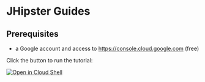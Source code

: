 # JHipster Guides

## Prerequisites
* a Google account and access to https://console.cloud.google.com (free)

Click the button to run the tutorial:

[![Open in Cloud Shell](https://gstatic.com/cloudssh/images/open-btn.png)](https://console.cloud.google.com/cloudshell/open?git_repo=https://github.com/pierrebesson/jhipster-guides&tutorial=guides/01-greetings-java-hipster.md)
